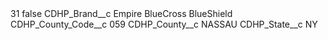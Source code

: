 <?xml version="1.0" encoding="UTF-8"?>
<CustomMetadata xmlns="http://soap.sforce.com/2006/04/metadata" xmlns:xsi="http://www.w3.org/2001/XMLSchema-instance" xmlns:xsd="http://www.w3.org/2001/XMLSchema">
    <label>31</label>
    <protected>false</protected>
    <values>
        <field>CDHP_Brand__c</field>
        <value xsi:type="xsd:string">Empire BlueCross BlueShield</value>
    </values>
    <values>
        <field>CDHP_County_Code__c</field>
        <value xsi:type="xsd:string">059</value>
    </values>
    <values>
        <field>CDHP_County__c</field>
        <value xsi:type="xsd:string">NASSAU</value>
    </values>
    <values>
        <field>CDHP_State__c</field>
        <value xsi:type="xsd:string">NY</value>
    </values>
</CustomMetadata>
